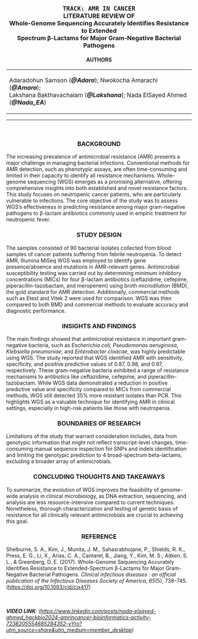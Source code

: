 <!--StartFragment-->

<h3 align="center">
<kbd>TRACK: AMR IN CANCER</kbd>
<br/>
LITERATURE REVIEW OF
<br/>
Whole-Genome Sequencing Accurately Identifies Resistance to Extended </br> 
Spectrum β-Lactams for Major Gram-Negative Bacterial Pathogens
</h3>

<h4 align="center">
AUTHORS
</h4> 
<div align="center">
<table><tr><td> 
  
Adaradohun Samson (***@Adara***); Nwokocha Amarachi (***@Amara***); </br>
Lakshana Bakthavachalam (***@Lakshana***); Nada ElSayed Ahmed (***@Nada\_EA***)

</td></tr></table>
</div>

***

<br/>
<h3 align="center">
BACKGROUND
</h3> 

The increasing prevalence of antimicrobial resistance (AMR) presents a major challenge in managing bacterial infections. Conventional methods for AMR detection, such as phenotypic assays, are often time-consuming and limited in their capacity to identify all resistance mechanisms. Whole-genome sequencing (WGS) emerges as a promising alternative, offering comprehensive insights into both established and novel resistance factors. This study focuses on neutropenic cancer patients, who are particularly vulnerable to infections. The core objective of the study was to assess WGS’s effectiveness in predicting resistance among major gram-negative pathogens to β-lactam antibiotics commonly used in empiric treatment for neutropenic fever.
<br/>

<h3 align="center">
STUDY DESIGN
</h3> 

The samples consisted of 90 bacterial isolates collected from blood samples of cancer patients suffering from febrile neutropenia. To detect AMR, Illumina MiSeq WGS was employed to identify gene presence/absence and mutations in AMR-relevant genes. Antimicrobial susceptibility testing was carried out by determining minimum inhibitory concentrations (MICs) for four β-lactam antibiotics (ceftazidime, cefepime, piperacillin-tazobactam, and meropenem) using broth microdilution (BMD), the gold standard for AMR detection. Additionally, commercial methods such as Etest and Vitek 2 were used for comparison. WGS was then compared to both BMD and commercial methods to evaluate accuracy and diagnostic performance.
<br/>

<h3 align="center">
INSIGHTS AND FINDINGS
</h3>

The main findings showed that antimicrobial resistance in important gram-negative bacteria, such as _Escherichia coli_, _Pseudomonas aeruginosa_, _Klebsiella pneumoniae_, and _Enterobacter cloacae_, was highly predictable using WGS. The study reported that WGS identified AMR with sensitivity, specificity, and positive predictive values of 0.87, 0.98, and 0.97, respectively. These gram-negative bacteria exhibited a range of resistance mechanisms to antibiotics like ceftazidime, cefepime, and piperacillin-tazobactam. While WGS data demonstrated a reduction in positive predictive value and specificity compared to MICs from commercial methods, WGS still detected 35% more resistant isolates than PCR. This highlights WGS as a valuable technique for identifying AMR in clinical settings, especially in high-risk patients like those with neutropenia.
<br/>

<h3 align="center"> 
BOUNDARIES OF RESEARCH
</h3>

Limitations of the study that warrant consideration includes, data from genotypic information that might not reflect transcript-level changes, time-consuming manual sequence inspection for SNPs and indels identification and limiting the genotypic prediction to 4 broad-spectrum beta-lactams, excluding a broader array of antimicrobials.
<br/>

<h3 align="center"> 
CONCLUDING THOUGHTS AND TAKEAWAYS
</h3>
To summarize, the evolution of WGS improves the feasibility of genome-wide analysis in clinical microbiology, as DNA extraction, sequencing, and analysis are less resource-intensive compared to current techniques. Nonetheless, thorough characterization and testing of genetic basis of resistance for all clinically relevant antimicrobials are crucial to achieving this goal.

<br/>
<h3 align="center">
REFERENCE
</h3>

Shelburne, S. A., Kim, J., Munita, J. M., Sahasrabhojane, P., Shields, R. K., Press, E. G., Li, X., Arias, C. A., Cantarel, B., Jiang, Y., Kim, M. S., Aitken, S. L., & Greenberg, D. E. (2017). Whole-Genome Sequencing Accurately Identifies Resistance to Extended-Spectrum β-Lactams for Major Gram-Negative Bacterial Pathogens. _Clinical infectious diseases : an official publication of the Infectious Diseases Society of America_, _65_(5), 738–745. (https://doi.org/10.1093/cid/cix417)

<br/><br/>
***VIDEO LINK***: *(https://www.linkedin.com/posts/nada-elsayed-ahmed_hackbio2024-amrincancer-bioinformatics-activity-7238205554685284352-yYro?utm_source=share&utm_medium=member_desktop)*

<!--EndFragment-->
